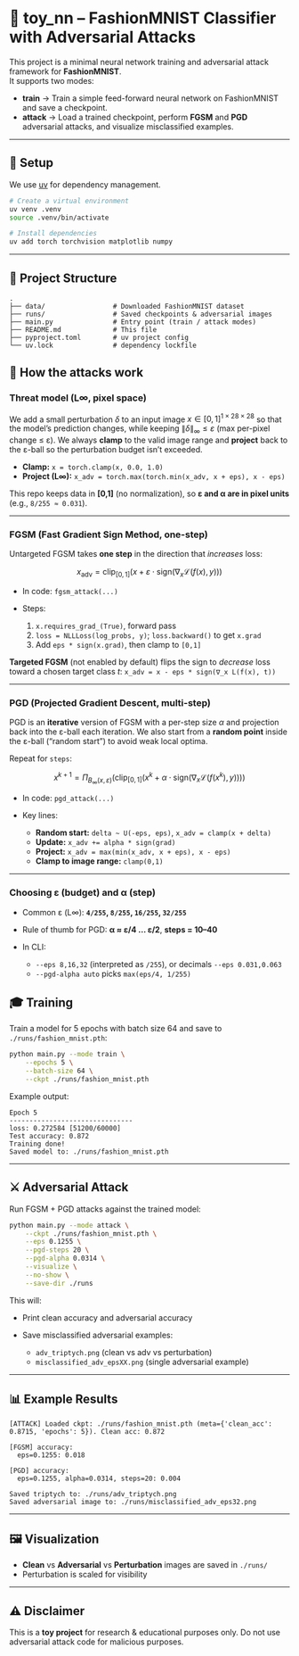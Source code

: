 # 🧪 toy_nn – FashionMNIST Classifier with Adversarial Attacks

This project is a minimal neural network training and adversarial attack framework for **FashionMNIST**.  
It supports two modes:

- **train** → Train a simple feed-forward neural network on FashionMNIST and save a checkpoint.
- **attack** → Load a trained checkpoint, perform **FGSM** and **PGD** adversarial attacks, and visualize misclassified examples.

---

## 🚀 Setup

We use [uv](https://github.com/astral-sh/uv) for dependency management.

```bash
# Create a virtual environment
uv venv .venv
source .venv/bin/activate

# Install dependencies
uv add torch torchvision matplotlib numpy
```

---

## 📂 Project Structure

```
.
├── data/                 # Downloaded FashionMNIST dataset
├── runs/                 # Saved checkpoints & adversarial images
├── main.py               # Entry point (train / attack modes)
├── README.md             # This file
├── pyproject.toml        # uv project config
└── uv.lock               # dependency lockfile
```


## 🧠 How the attacks work

### Threat model (L∞, pixel space)

We add a small perturbation $\delta$ to an input image $x \in [0,1]^{1\times 28\times 28}$ so that the model’s prediction changes, while keeping $\|\delta\|_\infty \le \varepsilon$ (max per-pixel change ≤ ε).
We always **clamp** to the valid image range and **project** back to the ε-ball so the perturbation budget isn’t exceeded.

* **Clamp:** `x = torch.clamp(x, 0.0, 1.0)`
* **Project (L∞):** `x_adv = torch.max(torch.min(x_adv, x + eps), x - eps)`

This repo keeps data in **\[0,1]** (no normalization), so **ε and α are in pixel units** (e.g., `8/255 ≈ 0.031`).

---

### FGSM (Fast Gradient Sign Method, one-step)

Untargeted FGSM takes **one step** in the direction that *increases* loss:

$$
x_{\text{adv}} = \text{clip}_{[0,1]}\Big(x + \varepsilon \cdot \text{sign}\big(\nabla_x \mathcal{L}(f(x), y)\big)\Big)
$$

* In code: `fgsm_attack(...)`
* Steps:

  1. `x.requires_grad_(True)`, forward pass
  2. `loss = NLLLoss(log_probs, y)`; `loss.backward()` to get `x.grad`
  3. Add `eps * sign(x.grad)`, then clamp to `[0,1]`

**Targeted FGSM** (not enabled by default) flips the sign to *decrease* loss toward a chosen target class $t$:
`x_adv = x - eps * sign(∇_x L(f(x), t))`

---

### PGD (Projected Gradient Descent, multi-step)

PGD is an **iterative** version of FGSM with a per-step size $\alpha$ and projection back into the ε-ball each iteration. We also start from a **random point** inside the ε-ball (“random start”) to avoid weak local optima.

Repeat for `steps`:

$$
x^{k+1} = \Pi_{B_\infty(x,\varepsilon)}\Big( \text{clip}_{[0,1]}(x^k + \alpha \cdot \text{sign}(\nabla_x \mathcal{L}(f(x^k), y))) \Big)
$$

* In code: `pgd_attack(...)`
* Key lines:

  * **Random start:** `delta ~ U(-eps, eps)`, `x_adv = clamp(x + delta)`
  * **Update:** `x_adv += alpha * sign(grad)`
  * **Project:** `x_adv = max(min(x_adv, x + eps), x - eps)`
  * **Clamp to image range:** `clamp(0,1)`

---

### Choosing ε (budget) and α (step)

* Common ε (L∞): **`4/255`, `8/255`, `16/255`, `32/255`**
* Rule of thumb for PGD: **α ≈ ε/4 … ε/2**, **steps = 10–40**
* In CLI:

  * `--eps 8,16,32` (interpreted as `/255`), or decimals `--eps 0.031,0.063`
  * `--pgd-alpha auto` picks `max(eps/4, 1/255)`


## 🎓 Training

Train a model for 5 epochs with batch size 64 and save to `./runs/fashion_mnist.pth`:

```bash
python main.py --mode train \
    --epochs 5 \
    --batch-size 64 \
    --ckpt ./runs/fashion_mnist.pth
```

Example output:

```
Epoch 5
-------------------------------
loss: 0.272584 [51200/60000]
Test accuracy: 0.872
Training done!
Saved model to: ./runs/fashion_mnist.pth
```

---

## ⚔️ Adversarial Attack

Run FGSM + PGD attacks against the trained model:

```bash
python main.py --mode attack \
    --ckpt ./runs/fashion_mnist.pth \
    --eps 0.1255 \
    --pgd-steps 20 \
    --pgd-alpha 0.0314 \
    --visualize \
    --no-show \
    --save-dir ./runs
```

This will:

* Print clean accuracy and adversarial accuracy
* Save misclassified adversarial examples:

  * `adv_triptych.png` (clean vs adv vs perturbation)
  * `misclassified_adv_epsXX.png` (single adversarial example)

---

## 📊 Example Results

```
[ATTACK] Loaded ckpt: ./runs/fashion_mnist.pth (meta={'clean_acc': 0.8715, 'epochs': 5}). Clean acc: 0.872

[FGSM] accuracy:
  eps=0.1255: 0.018

[PGD] accuracy:
  eps=0.1255, alpha=0.0314, steps=20: 0.004

Saved triptych to: ./runs/adv_triptych.png
Saved adversarial image to: ./runs/misclassified_adv_eps32.png
```

---

## 🖼️ Visualization

* **Clean** vs **Adversarial** vs **Perturbation** images are saved in `./runs/`
* Perturbation is scaled for visibility

---

## ⚠️ Disclaimer

This is a **toy project** for research & educational purposes only.
Do not use adversarial attack code for malicious purposes.

